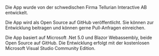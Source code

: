 ﻿Die App wurde von der schwedischen Firma Tellurian Interactive AB entwickelt.

Die App wird als Open Source auf GitHub veröffentlicht. Sie können zur Entwicklung beitragen und können gerne Pull-Anfragen einreichen.

Die App basiert auf Microsoft .Net 5.0 und Blazor Webassembly, beide Open Source auf GitHub. 
Die Entwicklung erfolgt mit der kostenlosen Microsoft Visual Studio Community Edition.